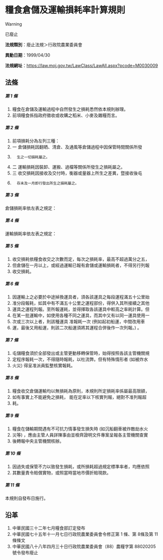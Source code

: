 # 糧食倉儲及運輸損耗率計算規則
> [!WARNING]
> 已廢止

**法規類別**：廢止法規＞行政院農業委員會

**異動日期**：1999/04/30  

**法規網址**：https://law.moj.gov.tw/LawClass/LawAll.aspx?pcode=M0030009



## 法條
##### 第 1 條
1. 糧食在倉儲及運輸過程中自然發生之損耗悉然依本規則辦理。
1. 前項糧食係指政府徵收或收購之稻米、小麥及雜糧而言。

##### 第 2 條
1. 前項損耗分為左列三種：
1.   一  倉儲損耗因翻晒、清倉、及通風等倉儲過程中因保管時間關係所發
1.       生之一切損耗屬之。
1.   二  運輸損耗因裝卸、運搬、過檔等關係所發生之損耗屬之。
1.   三  收交損耗因接收及交付時，衡器或量器上所生之差異，暨接收後屯
1.       存未及一月即行發出所生之損耗屬之。

##### 第 3 條
倉儲損耗率依左表之規定：

##### 第 4 條
運輸損耗率依左表之規定：

##### 第 5 條
1. 收交損耗依糧食收交之次數而定，每次之損耗率，最高不超過萬分之五，
1. 但倉儲在一月以上，或經過運輸已報有倉儲或運輸損耗者，不得另行列報
1. 收交損耗。

##### 第 6 條
1. 因運輸上之必要於中途掉換運具者，須各該運具之每段運程滿五十公里始
1. 准分段報耗，如其中有不滿五十公里之運程部份，得併入其所接續之其他
1. 運具之運程列報。至所報運耗，並得擇取各該運具中較高之率耗計算。但
1. 在某一批運輸中，如使用各種不同之運具，而其中又有以同一運具使用一
1. 次或三次以上者，則該種運具  准報耗一次 (例如起初船運，中間改用車
1. 運，最後又用船運，則該二次船運須將其運程合併後作一次列報。) 。

##### 第 7 條
1. 屯儲糧食須於全部發出或主管更動移轉保管時，始得按照各該主管機關規
1. 定程序報耗一次，不得隨時報耗，以杜流弊。但有特殊情形者 (如被炸水
1. 火災) 得呈准派員監整核實報耗。

##### 第 8 條
1. 糧食收交倉儲運輸均以無損耗為原則，本規則所定損耗率係屬最高限額，
1. 如有事實上不能避免之損耗，  能在定率以下核實列報，絕對不准列報超
1. 耗。

##### 第 9 條
1. 糧食在儲輸期間遇有不可抗力情事發生損失時 (如沉船翻車被炸敵劫水火
1. 災等) ，應由主管人員詳陳事由並檢齊證明文件專案呈報各主管機關查實
1. 後轉報中央主管機關核辦。

##### 第 10 條
1. 因過失或保管不力以致發生損耗，或所損耗超過規定標準率者，均應依照
1. 其數量責令賠償實物，或照當時當地市價折賠現款。

##### 第 11 條
本規則自發布日施行。

## 沿革
1. 中華民國三十二年七月糧食部訂定發布
1. 中華民國七十五年十一月七日行政院農業委員會令修正第 1 條、第 8條及第 11 條條文
1. 中華民國八十八年四月三十日行政院農業委員會（88）農糧字第 88020205 號令發布廢止
